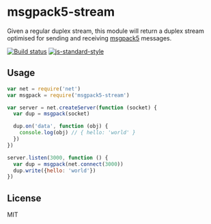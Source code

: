 # msgpack5-stream

Given a regular duplex stream, this module will return a duplex stream
optimised for sending and receiving
[msgpack5](https://github.com/mcollina/msgpack5) messages.

[![Build status](https://travis-ci.org/watson/msgpack5-stream.svg?branch=master)](https://travis-ci.org/watson/msgpack5-stream)
[![js-standard-style](https://img.shields.io/badge/code%20style-standard-brightgreen.svg?style=flat)](https://github.com/feross/standard)

## Usage

```js
var net = require('net')
var msgpack = require('msgpack5-stream')

var server = net.createServer(function (socket) {
  var dup = msgpack(socket)

  dup.on('data', function (obj) {
    console.log(obj) // { hello: 'world' }
  })
})

server.listen(3000, function () {
  var dup = msgpack(net.connect(3000))
  dup.write({hello: 'world'})
})
```

## License

MIT
